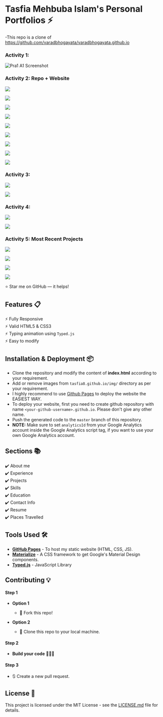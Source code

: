 # Tasfia Mehbuba Islam's Personal Portfolios ⚡️ 

-This repo is a clone of https://github.com/varadbhogayata/varadbhogayata.github.io

### Activity 1:
![Pra1 A1 Screenshot](PraScreenshot/Pra1Activity1.png)

### Activity 2: Repo + Website 
![](PraScreenshot/Pra1Activity2step1.png)

![](PraScreenshot/Pra1Activity2step3a.png)

![](PraScreenshot/Pra1Activity2step3b.png)

![](PraScreenshot/Pra1Activity2step3c.png)

![](PraScreenshot/Pra1Activity2step3d.png)

![](PraScreenshot/Pra1Activity2step3e.png)

![](PraScreenshot/Pra1Activity2step3f.png)

![](PraScreenshot/Pra1Activity2step3g.png)

![](PraScreenshot/Pra1Activity2step3h.png)

### Activity 3: 

![](PraScreenshot/Pra1Activity3a.png)

![](PraScreenshot/Pra1Activity3c.png)

### Activity 4: 

![](PraScreenshot/Pra1Activity4a.png)

![](PraScreenshot/Pra1Activity4b.png)

### Activity 5: Most Recent Projects

![](PraScreenshot/Pra1Activity5a.png)

![](PraScreenshot/Pra1Activity5b.png)

![](PraScreenshot/Pra1Activity5c.png)

![](PraScreenshot/Pra1Activity5d.png)

:star: Star me on GitHub — it helps!

## Features 📋
⚡️ Fully Responsive\
⚡️ Valid HTML5 & CSS3\
⚡️ Typing animation using `Typed.js`\
⚡️ Easy to modify

## Installation & Deployment 📦
- Clone the repository and modify the content of <b>index.html</b> according to your requirement.
- Add or remove images from `tasfia8.github.io/img/` directory as per your requirement.
- I highly recommend to use [Github Pages](https://create-react-app.dev/docs/deployment/#github-pages) to deploy the website the EASIEST WAY.
- To deploy your website, first you need to create github repository with name `<your-github-username>.github.io`. Please don't give any other name.
- Push the generated code to the `master` branch of this repository.
- <b>NOTE:</b> Make sure to set `analyticsId` from your Google Analytics account inside the Google Analytics script tag, if you want to use your own Google Analytics account.

## Sections 📚
✔️ About me\
✔️ Experience\
✔️ Projects \
✔️ Skills \
✔️ Education\
✔️ Contact Info\
✔️ Resume\
✔️ Places Travelled

## Tools Used 🛠️
* [<b>GitHub Pages</b>](https://create-react-app.dev/docs/deployment/#github-pages) - To host my static website (HTML, CSS, JS).
* [<b>Materialize</b>](https://materializecss.com/) - A CSS framework to get Google's Material Design components.
* [<b>Typed.js</b>](https://mattboldt.com/demos/typed-js/) - JavaScript Library

## Contributing 💡
#### Step 1

- **Option 1**
    - 🍴 Fork this repo!

- **Option 2**
    - 👯 Clone this repo to your local machine.


#### Step 2

- **Build your code** 🔨🔨🔨

#### Step 3

- 🔃 Create a new pull request.

## License 📄
This project is licensed under the MIT License - see the [LICENSE.md](./LICENSE) file for details.
